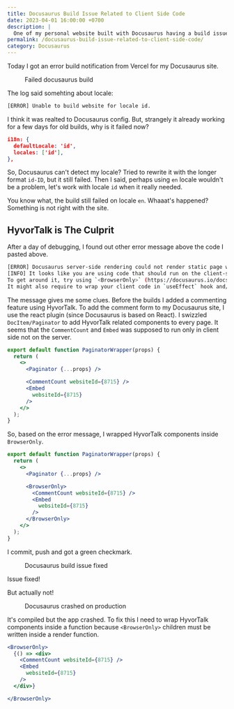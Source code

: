 ```yaml
---
title: Docusaurus Build Issue Related to Client Side Code
date: 2023-04-01 16:00:00 +0700
description: |
  One of my personal website built with Docusaurus having a build issue. The source of the problem is that I put client side code on a server rendered part.
permalink: /docusaurus-build-issue-related-to-client-side-code/
category: Docusaurus
---
```


Today I got an error build notification from Vercel for my Docusaurus site. 

<figure class=""><img src="/images/posts/docusaurus-error.webp" alt="" class=""/><figcaption class="text-center">Failed docusaurus build</figcaption></figure>

The log said somehting about locale:

```sh
[ERROR] Unable to build website for locale id.
```

I think it was realted to Docusaurus config. But, strangely it already working for a few days for old builds, why is it failed now? 

```json
i18n: {
  defaultLocale: 'id',
  locales: ['id'],
},
```

So, Docusaurus can't detect my locale? Tried to rewrite it with the longer format `id-ID`, but it still failed. Then I said, perhaps using `en` locale wouldn't be a problem, let's work with locale `id` when it really needed. 

You know what, the build still failed on locale `en`. Whaaat's happened? Something is not right with the site. 

## HyvorTalk is The Culprit

After a day of debugging, I found out other error message above the code I pasted above. 

```sh
[ERROR] Docusaurus server-side rendering could not render static page with path /somepath/document-path
[INFO] It looks like you are using code that should run on the client-side only.
To get around it, try using `<BrowserOnly>` (https://docusaurus.io/docs/docusaurus-core/#browseronly) or `ExecutionEnvironment` (https://docusaurus.io/docs/docusaurus-core/#executionenvironment).
It might also require to wrap your client code in `useEffect` hook and/or import a third-party library dynamically (if any).
```

The message gives me some clues. Before the builds I added a commenting feature using HyvorTalk. To add the comment form to my Docusaurus site, I use the react plugin (since Docusaurus is based on React). I swizzled `DocItem/Paginator` to add HyvorTalk related components to every page. It seems that the `CommentCount` and `Embed` was supposed to run only in client side not on the server. 

```jsx
export default function PaginatorWrapper(props) {
  return (
    <>
      <Paginator {...props} />

      <CommentCount websiteId={8715} />
      <Embed
        websiteId={8715}
      />
    </>
  );
}
```

So, based on the error message, I wrapped HyvorTalk components inside `BrowserOnly`. 

```jsx
export default function PaginatorWrapper(props) {
  return (
    <>
      <Paginator {...props} />

      <BrowserOnly>
        <CommentCount websiteId={8715} />
        <Embed
          websiteId={8715}
        />
      </BrowserOnly>
    </>
  );
}
```

I commit, push and got a green checkmark. 

<figure class=""><img src="/images/posts/docusaurus-issue-fixed.webp" alt="" class=""/><figcaption class="text-center">Docusaurus build issue fixed</figcaption></figure>

Issue fixed!

But actually not!

<figure class=""><img src="/images/posts/docusaurus-crashed.webp" alt="" class=""/><figcaption class="text-center">Docusaurus crashed on production</figcaption></figure>

It's compiled but the app crashed. To fix this I need to wrap HyvorTalk components inside a function because `<BrowserOnly>` children must be written inside a render function. 

```jsx
<BrowserOnly>
  {() => <div>
    <CommentCount websiteId={8715} />
    <Embed
      websiteId={8715}
    />
  </div>}

</BrowserOnly>
```
